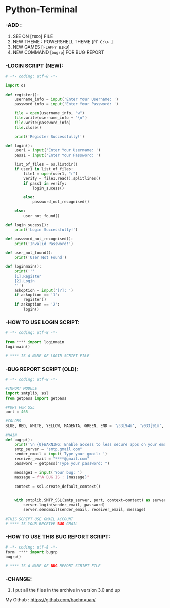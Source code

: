 # Python-Terminal
### -ADD :
1. SEE ON [`TODO`] FILE
2. NEW THEME : POWERSHELL THEME [`PT C:\> `] 
3. NEW GAMES [`FLAPPY BIRD`]
4. NEW COMMAND [`bugrp`] FOR BUG REPORT

### -LOGIN SCRIPT (NEW):
```python
# -*- coding: utf-8 -*-

import os

def register():
    username_info = input('Enter Your Username: ')
    password_info = input('Enter Your Password: ')

    file = open(username_info, "w")
    file.write(username_info + "\n")
    file.write(password_info)
    file.close()

    print('Register Successfully!')

def login():
    user1 = input('Enter Your Username: ')
    pass1 = input('Enter Your Password: ')

    list_of_files = os.listdir()
    if user1 in list_of_files:
        file1 = open(user1, "r")
        verify = file1.read().splitlines()
        if pass1 in verify:
            login_sucess()

        else:
            password_not_recognised()

    else:
        user_not_found()

def login_sucess():
    print('Login Successfully!') 

def password_not_recognised():
    print('Invalid Password!')

def user_not_found():
    print('User Not Found')

def loginmain():
    print('''
    [1].Register
    [2].Login
    ''')
    askoption = input('[?]: ')
    if askoption == '1':
        register()
    if askoption == '2':
        login()
```

### -HOW TO USE LOGIN SCRIPT:
```python
# -*- coding: utf-8 -*-

from **** import loginmain
loginmain()

# **** IS A NAME OF LOGIN SCRIPT FILE
```

### -BUG REPORT SCRIPT (OLD):
```python
# -*- coding: utf-8 -*-

#IMPORT MODULE
import smtplib, ssl
from getpass import getpass

#PORT FOR SSL
port = 465

#COLORS
BLUE, RED, WHITE, YELLOW, MAGENTA, GREEN, END = '\33[94m', '\033[91m', '\33[97m', '\33[93m', '\033[1;35m', '\033[1;32m', '\033[0m'

#MAIN
def bugrp():
	print('\n {0}WARNING: Enable access to less secure apps on your email account.{2} \n {1}https://www.google.com/settings/security/lesssecureapps{2}'.format(RED, GREEN, END))
	smtp_server = "smtp.gmail.com"
	sender_email = input('Type your gmail: ')
	receiver_email = "****@gmail.com"
	password = getpass("Type your password: ")

	message1 = input('Your bug: ')
	massage = f"A BUG IS : {massage}"

	context = ssl.create_default_context()


	with smtplib.SMTP_SSL(smtp_server, port, context=context) as server:
		server.login(sender_email, password)
		server.sendmail(sender_email, receiver_email, message)
		
#THIS SCRIPT USE GMAIL ACCOUNT 
# **** IS YOUR RECEIVE BUG GMAIL
```

### -HOW TO USE THIS BUG REPORT SCRIPT: 
```python
# -*- coding: utf-8 -*-
form  **** import bugrp
bugrp()

# **** IS A NAME OF BUG REPORT SCRIPT FILE
```

### -CHANGE:
1. I put all the files in the archive in version 3.0 and up

My Github : https://github.com/bachnxuan/

